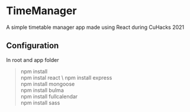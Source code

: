 # TimeManager
 A simple timetable manager app made using React during CuHacks 2021


## Configuration

In root and app folder

> npm install \
  npm instal react \ 
  npm install express \
  npm install mongoose \
  npm install bulma \
  npm install fullcalendar \
  npm install sass



